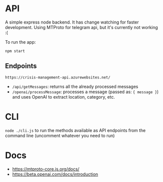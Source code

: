 # API
A simple express node backend. It has change watching for faster development.
Using MTProto for telegram api, but it's currently not working :(

To run the app:

`npm start`

## Endpoints

`https://crisis-management-api.azurewebsites.net/`

- `/api/getMessages`: returns all the already processed messages
- `/openai/processMessage`: processes a message (passed as: `{ message }`) and uses OpenAI to extract location, category, etc.

# CLI

`node ./cli.js` to run the methods available as API endpoints from the command line (uncomment whatever you need to run)

# Docs

- https://mtproto-core.js.org/docs/
- https://beta.openai.com/docs/introduction